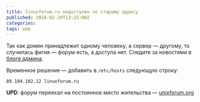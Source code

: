 ```yaml
---
title: linuxforum.ru недоступен по старому адресу
published: 2010-02-20T13:25:00Z
categories: 
tags: web
---
```


Так как домен принадлежит одному человеку, а сервер — другому, то случилась фигня — форум есть, а доступа нет. Следите за новостями в <a href="http://sash-kan.blogspot.com/2010/02/linuxforumru-linuxforummezonru.html">блоге админа</a>.

Временное решение — добавить в <code>/etc/hosts</code> следующую строку:
```
89.104.102.12 linuxforum.ru
```

<b>UPD</b>: форум переехал на постоянное место жительства — <a href="http://unixforum.org">unixforum.org</a>
